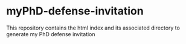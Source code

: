 # myPhD-defense-invitation
This repository contains the html index and its associated directory to generate my PhD defense invitation
